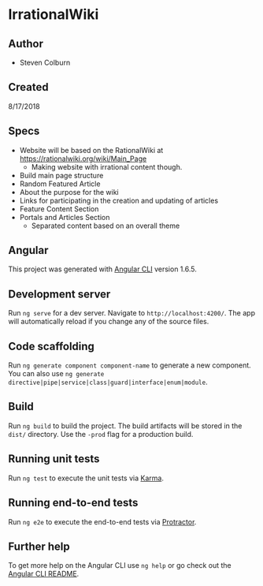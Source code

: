 # IrrationalWiki

## Author

  * Steven Colburn

## Created

8/17/2018

## Specs

  * Website will be based on the RationalWiki at https://rationalwiki.org/wiki/Main_Page
    * Making website with irrational content though.
  * Build main page structure
  * Random Featured Article
  * About the purpose for the wiki
  * Links for participating in the creation and updating of articles
  * Feature Content Section
  * Portals and Articles Section
    * Separated content based on an overall theme



## Angular

This project was generated with [Angular CLI](https://github.com/angular/angular-cli) version 1.6.5.

## Development server

Run `ng serve` for a dev server. Navigate to `http://localhost:4200/`. The app will automatically reload if you change any of the source files.

## Code scaffolding

Run `ng generate component component-name` to generate a new component. You can also use `ng generate directive|pipe|service|class|guard|interface|enum|module`.

## Build

Run `ng build` to build the project. The build artifacts will be stored in the `dist/` directory. Use the `-prod` flag for a production build.

## Running unit tests

Run `ng test` to execute the unit tests via [Karma](https://karma-runner.github.io).

## Running end-to-end tests

Run `ng e2e` to execute the end-to-end tests via [Protractor](http://www.protractortest.org/).

## Further help

To get more help on the Angular CLI use `ng help` or go check out the [Angular CLI README](https://github.com/angular/angular-cli/blob/master/README.md).
